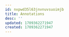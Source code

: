 ```yaml
---
id: nxpwd35l63jnvnuvsuoimjb
title: Annotations
desc: ''
updated: 1709362271947
created: 1709362271947
---
```

